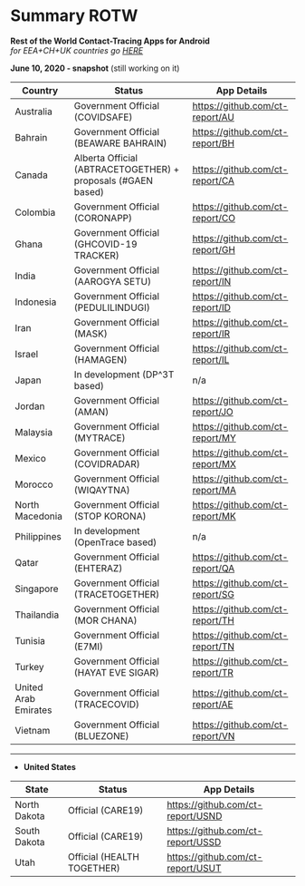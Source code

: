 # Summary ROTW

**Rest of the World Contact-Tracing Apps for Android** \
_for EEA+CH+UK countries go [HERE](https://github.com/ct-report/summary)_

**June 10, 2020 - snapshot** (still working on it)

Country | Status | App Details
--------|--------|------------
Australia | Government Official (COVIDSAFE) | https://github.com/ct-report/AU
Bahrain | Government Official (BEAWARE BAHRAIN) | https://github.com/ct-report/BH
Canada | Alberta Official (ABTRACETOGETHER) + proposals (#GAEN based) | https://github.com/ct-report/CA
Colombia | Government Official (CORONAPP) | https://github.com/ct-report/CO
Ghana | Government Official (GHCOVID-19 TRACKER) | https://github.com/ct-report/GH
India | Government Official (AAROGYA SETU) | https://github.com/ct-report/IN
Indonesia | Government Official (PEDULILINDUGI) | https://github.com/ct-report/ID
Iran | Government Official (MASK) | https://github.com/ct-report/IR
Israel | Government Official (HAMAGEN) | https://github.com/ct-report/IL
Japan | In development (DP^3T based) | n/a
Jordan | Government Official (AMAN) | https://github.com/ct-report/JO
Malaysia | Government Official (MYTRACE) | https://github.com/ct-report/MY
Mexico | Government Official (COVIDRADAR) | https://github.com/ct-report/MX
Morocco | Government Official (WIQAYTNA) | https://github.com/ct-report/MA
North Macedonia | Government Official (STOP KORONA) | https://github.com/ct-report/MK
Philippines | In development (OpenTrace based) | n/a
Qatar | Government Official (EHTERAZ) | https://github.com/ct-report/QA
Singapore | Government Official (TRACETOGETHER) | https://github.com/ct-report/SG
Thailandia | Government Official (MOR CHANA) | https://github.com/ct-report/TH
Tunisia | Government Official (E7MI) | https://github.com/ct-report/TN
Turkey | Government Official (HAYAT EVE SIGAR) | https://github.com/ct-report/TR
United Arab Emirates | Government Official (TRACECOVID) | https://github.com/ct-report/AE
Vietnam | Government Official (BLUEZONE) | https://github.com/ct-report/VN

-------------------------------------

- **United States**

State | Status | App Details
------|--------|------------
North Dakota | Official (CARE19) | https://github.com/ct-report/USND
South Dakota | Official (CARE19) | https://github.com/ct-report/USSD
Utah | Official (HEALTH TOGETHER) | https://github.com/ct-report/USUT
